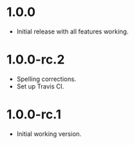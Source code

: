 # 1.0.0

- Initial release with all features working.

# 1.0.0-rc.2

- Spelling corrections.
- Set up Travis CI.

# 1.0.0-rc.1

- Initial working version.
